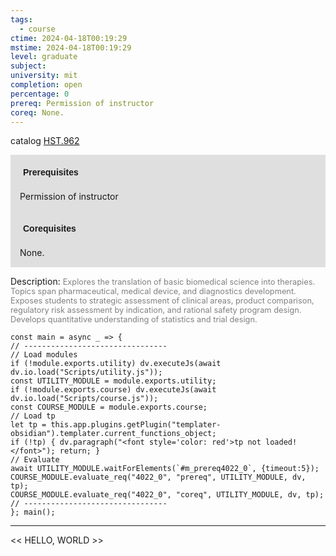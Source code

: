 ```yaml
---
tags:
  - course
ctime: 2024-04-18T00:19:29
mstime: 2024-04-18T00:19:29
level: graduate
subject: 
university: mit
completion: open
percentage: 0
prereq: Permission of instructor
coreq: None.
---
```


catalog [HST.962](http://student.mit.edu/catalog/mHSTb.html#HST.962)

<span style="display: block; padding: 15px; background-color: rgb(100, 100, 100, 0.2);"><font id="m_prereq4022_0" style="display: block; font-family: Arial, sans-serif; font-weight: bold; padding: 5px">Prerequisites</font><br><span id="prereq4022_0">Permission of instructor</span></span>
<span style="display: block; padding: 15px; background-color: rgb(100, 100, 100, 0.2);"><font id="m_coreq4022_0" style="display: block; font-family: Arial, sans-serif; font-weight: bold; padding: 5px">Corequisites</font><br><span id="coreq4022_0">None.</span></span>

<font style="">Description:</font>
<font style="color: grey; font-size: 0.8rem;">Explores the translation of basic biomedical science into therapies. Topics span pharmaceutical, medical device, and diagnostics development. Exposes students to strategic assessment of clinical areas, product comparison, regulatory risk assessment by indication, and rational safety program design. Develops quantitative understanding of statistics and trial design.</font>

```dataviewjs
const main = async _ => {
// --------------------------------
// Load modules
if (!module.exports.utility) dv.executeJs(await dv.io.load("Scripts/utility.js"));
const UTILITY_MODULE = module.exports.utility;
if (!module.exports.course) dv.executeJs(await dv.io.load("Scripts/course.js"));
const COURSE_MODULE = module.exports.course;
// Load tp
let tp = this.app.plugins.getPlugin("templater-obsidian").templater.current_functions_object;
if (!tp) { dv.paragraph("<font style='color: red'>tp not loaded!</font>"); return; }
// Evaluate
await UTILITY_MODULE.waitForElements(`#m_prereq4022_0`, {timeout:5});
COURSE_MODULE.evaluate_req("4022_0", "prereq", UTILITY_MODULE, dv, tp);
COURSE_MODULE.evaluate_req("4022_0", "coreq", UTILITY_MODULE, dv, tp);
// --------------------------------
}; main();
```

---

<< HELLO, WORLD >>
